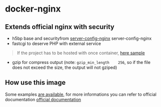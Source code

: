 # docker-nginx
## Extends official nginx with security

- h5bp base and securityfrom [server-config-nginx](https://github.com/h5bp/server-configs-nginx) server-config-nginx
- fastcgi to deserve PHP with external service
> If the project has to be hosted with once container, [here sample](https://github.com/shenron/docker-nginx/tree/master/nginx_php_fpm_oracle_client) 
- gzip for compress output (note: `gzip_min_length    256`, so if the file does not exceed the size, the output will not gziped)

## How use this image
Some examples [are available](https://github.com/shenron/docker-nginx/tree/master/nginx/examples), for more informations you can refer to official documentation [official documentation](https://hub.docker.com/_/nginx/) 
